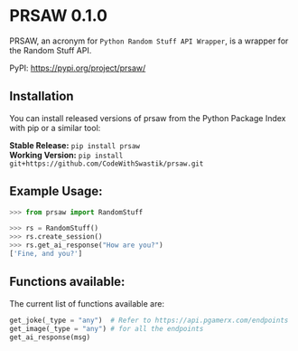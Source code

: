 # PRSAW 0.1.0

PRSAW, an acronym for `Python Random Stuff API Wrapper`, is a wrapper for the Random Stuff API.

PyPI: https://pypi.org/project/prsaw/ 

## Installation

You can install released versions of prsaw from the Python Package Index with pip or a similar tool:


**Stable Release:** `pip install prsaw`<br>
**Working Version:** `pip install git+https://github.com/CodeWithSwastik/prsaw.git`


## Example Usage:
```python
>>> from prsaw import RandomStuff

>>> rs = RandomStuff() 
>>> rs.create_session()
>>> rs.get_ai_response("How are you?")
['Fine, and you?']
```



## Functions available:

The current list of functions available are:
    

```python
get_joke(_type = "any")  # Refer to https://api.pgamerx.com/endpoints
get_image(_type = "any") # for all the endpoints
get_ai_response(msg) 
 ```

    
